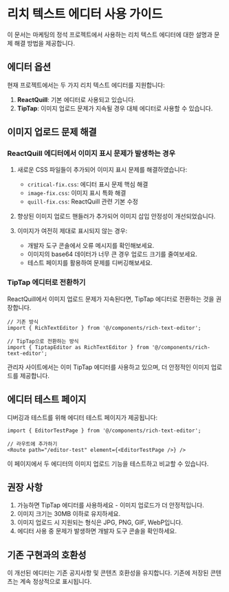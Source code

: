 # 리치 텍스트 에디터 사용 가이드

이 문서는 마케팅의 정석 프로젝트에서 사용하는 리치 텍스트 에디터에 대한 설명과 문제 해결 방법을 제공합니다.

## 에디터 옵션

현재 프로젝트에서는 두 가지 리치 텍스트 에디터를 지원합니다:

1. **ReactQuill**: 기본 에디터로 사용되고 있습니다.
2. **TipTap**: 이미지 업로드 문제가 지속될 경우 대체 에디터로 사용할 수 있습니다.

## 이미지 업로드 문제 해결

### ReactQuill 에디터에서 이미지 표시 문제가 발생하는 경우

1. 새로운 CSS 파일들이 추가되어 이미지 표시 문제를 해결하였습니다:
   - `critical-fix.css`: 에디터 표시 문제 핵심 해결
   - `image-fix.css`: 이미지 표시 특화 해결
   - `quill-fix.css`: ReactQuill 관련 기본 수정

2. 향상된 이미지 업로드 핸들러가 추가되어 이미지 삽입 안정성이 개선되었습니다.

3. 이미지가 여전히 제대로 표시되지 않는 경우:
   - 개발자 도구 콘솔에서 오류 메시지를 확인해보세요.
   - 이미지의 base64 데이터가 너무 큰 경우 업로드 크기를 줄여보세요.
   - 테스트 페이지를 활용하여 문제를 디버깅해보세요.

### TipTap 에디터로 전환하기

ReactQuill에서 이미지 업로드 문제가 지속된다면, TipTap 에디터로 전환하는 것을 권장합니다.

```tsx
// 기존 방식
import { RichTextEditor } from '@/components/rich-text-editor';

// TipTap으로 전환하는 방식
import { TiptapEditor as RichTextEditor } from '@/components/rich-text-editor';
```

관리자 사이트에서는 이미 TipTap 에디터를 사용하고 있으며, 더 안정적인 이미지 업로드를 제공합니다.

## 에디터 테스트 페이지

디버깅과 테스트를 위해 에디터 테스트 페이지가 제공됩니다:

```tsx
import { EditorTestPage } from '@/components/rich-text-editor';

// 라우트에 추가하기
<Route path="/editor-test" element={<EditorTestPage />} />
```

이 페이지에서 두 에디터의 이미지 업로드 기능을 테스트하고 비교할 수 있습니다.

## 권장 사항

1. 가능하면 TipTap 에디터를 사용하세요 - 이미지 업로드가 더 안정적입니다.
2. 이미지 크기는 30MB 이하로 유지하세요.
3. 이미지 업로드 시 지원되는 형식은 JPG, PNG, GIF, WebP입니다.
4. 에디터 사용 중 문제가 발생하면 개발자 도구 콘솔을 확인하세요.

## 기존 구현과의 호환성

이 개선된 에디터는 기존 공지사항 및 콘텐츠 호환성을 유지합니다. 기존에 저장된 콘텐츠는 계속 정상적으로 표시됩니다.